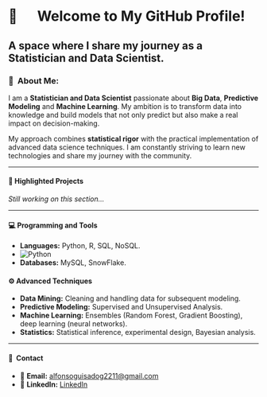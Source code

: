 # 🚀      **Welcome to My GitHub Profile!**
## A space where I share my journey as a Statistician and Data Scientist.

### 👤  About Me:
I am a **Statistician and Data Scientist** passionate about **Big Data**, **Predictive Modeling** and **Machine Learning**. My ambition is to transform data into knowledge and build models that not only predict but also make a real impact on decision-making.

My approach combines **statistical rigor** with the practical implementation of advanced data science techniques. I am constantly striving to learn new technologies and share my journey with the community.

---

#### 🔄 Highlighted Projects
_Still working on this section..._

---
  
#### 💻 Programming and Tools
- **Languages:** Python, R, SQL, NoSQL.
- ![Python](https://upload.wikimedia.org/wikipedia/commons/thumb/c/c3/Python-logo-notext.svg/800px-Python-logo-notext.svg.png)&nbsp;
- **Databases:** MySQL, SnowFlake.  

#### ⚙️ Advanced Techniques  
- **Data Mining:** Cleaning and handling data for subsequent modeling.
- **Predictive Modeling:** Supervised and Unsupervised Analysis.  
- **Machine Learning:** Ensembles (Random Forest, Gradient Boosting), deep learning (neural networks).  
- **Statistics:** Statistical inference, experimental design, Bayesian analysis.  

---

#### 📢  Contact  
- 📧 **Email:** alfonsoguisadog2211@gmail.com  
- 🔗 **LinkedIn:** [LinkedIn](https://www.linkedin.com/in/alfonsoguisado)

